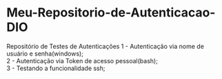 # Meu-Repositorio-de-Autenticacao-DIO
Repositório de Testes de Autenticações
1 - Autenticação via nome de usuário e senha(windows);
<br>
2 - Autenticação via Token de acesso pessoal(bash);
<br>
3 - Testando a funcionalidade ssh;